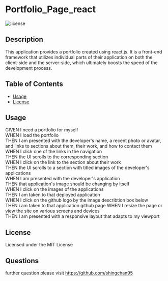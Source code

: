 # Portfolio_Page_react

![license](https://img.shields.io/badge/license-MLT%20license-green)

## Description
This application provides a portfolio created using react.js. It is a front-end framework that utilizes individual parts of their application on both the client-side and the server-side, which ultimately boosts the speed of the development process.

## Table of Contents
- [Usage](#usage)
- [License](#license)

## Usage
GIVEN I need a portfolio for myself  
WHEN I load the portfolio  
THEN I am presented with the developer's name, a recent photo or avatar, and links to sections about them, their work, and how to contact them  
WHEN I click one of the links in the navigation  
THEN the UI scrolls to the corresponding section  
WHEN I click on the link to the section about their work  
THEN the UI scrolls to a section with titled images of the developer's applications  
WHEN I am presented with the developer's application  
THEN that application's image should be changing by itself  
WHEN I click on the images of the applications  
THEN I am taken to that deployed application  
WHEN I click on the github logo by the image describtion box below  
THEN i am taken to that application github page 
WHEN I resize the page or view the site on various screens and devices  
THEN I am presented with a responsive layout that adapts to my viewport  

## License
Licensed under the MIT License


## Questions

further question please visit https://github.com/shingchan95
